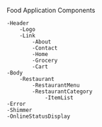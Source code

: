 Food Application Components

    -Header
        -Logo
        -Link
            -About
            -Contact
            -Home
            -Grocery
            -Cart       
    -Body
        -Restaurant
            -RestaurantMenu
            -RestaurantCategory
                -ItemList
    -Error
    -Shimmer
    -OnlineStatusDisplay